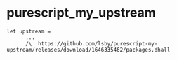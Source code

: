 # purescript_my_upstream

```
let upstream =
      ...
      /\  https://github.com/lsby/purescript-my-upstream/releases/download/1646335462/packages.dhall

